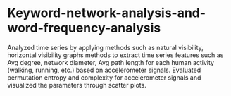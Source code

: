 # Keyword-network-analysis-and-word-frequency-analysis
Analyzed time series by applying methods such as natural visibility, horizontal visibility graphs methods to extract time series features such as Avg degree, network diameter, Avg path length for each human activity (walking, running, etc.) based on accelerometer signals. Evaluated permutation entropy and complexity for accelerometer signals and visualized the parameters through scatter plots.
